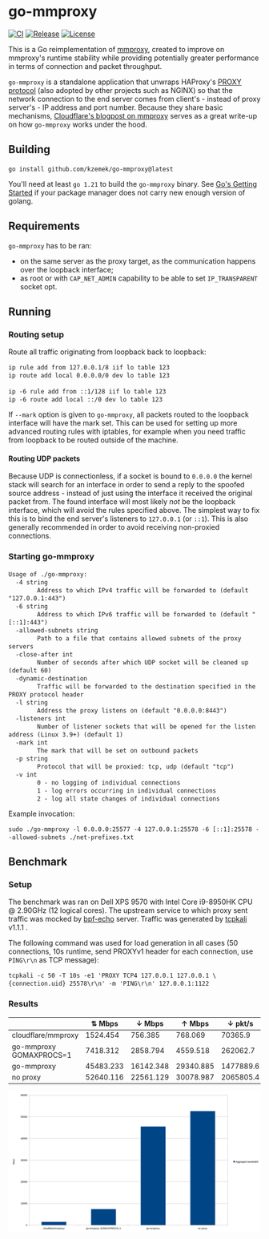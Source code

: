 # go-mmproxy

[![CI](https://github.com/kzemek/go-mmproxy/actions/workflows/test.yml/badge.svg)](https://github.com/kzemek/go-mmproxy/actions/workflows/test.yml)
[![Release](https://img.shields.io/github/v/release/kzemek/go-mmproxy)](https://github.com/kzemek/go-mmproxy/releases/latest)
[![License](https://img.shields.io/github/license/kzemek/go-mmproxy)](https://github.com/kzemek/go-mmproxy/blob/master/LICENSE)

This is a Go reimplementation of [mmproxy](https://github.com/cloudflare/mmproxy), created to improve on mmproxy's runtime stability while providing potentially greater performance in terms of connection and packet throughput.

`go-mmproxy` is a standalone application that unwraps HAProxy's [PROXY protocol](http://www.haproxy.org/download/1.8/doc/proxy-protocol.txt) (also adopted by other projects such as NGINX) so that the network connection to the end server comes from client's - instead of proxy server's - IP address and port number.
Because they share basic mechanisms, [Cloudflare's blogpost on mmproxy](https://blog.cloudflare.com/mmproxy-creative-way-of-preserving-client-ips-in-spectrum/) serves as a great write-up on how `go-mmproxy` works under the hood.

## Building

```shell
go install github.com/kzemek/go-mmproxy@latest
```

You'll need at least `go 1.21` to build the `go-mmproxy` binary.
See [Go's Getting Started](https://golang.org/doc/install) if your package manager does not carry new enough version of golang.

## Requirements

`go-mmproxy` has to be ran:

- on the same server as the proxy target, as the communication happens over the loopback interface;
- as root or with `CAP_NET_ADMIN` capability to be able to set `IP_TRANSPARENT` socket opt.

## Running

### Routing setup

Route all traffic originating from loopback back to loopback:

```shell
ip rule add from 127.0.0.1/8 iif lo table 123
ip route add local 0.0.0.0/0 dev lo table 123

ip -6 rule add from ::1/128 iif lo table 123
ip -6 route add local ::/0 dev lo table 123
```

If `--mark` option is given to `go-mmproxy`, all packets routed to the loopback interface will have the mark set.
This can be used for setting up more advanced routing rules with iptables, for example when you need traffic from loopback to be routed outside of the machine.

#### Routing UDP packets

Because UDP is connectionless, if a socket is bound to `0.0.0.0` the kernel stack will search for an interface in order to send a reply to the spoofed source address - instead of just using the interface it received the original packet from.
The found interface will most likely _not_ be the loopback interface, which will avoid the rules specified above.
The simplest way to fix this is to bind the end server's listeners to `127.0.0.1` (or `::1`).
This is also generally recommended in order to avoid receiving non-proxied connections.

### Starting go-mmproxy

```
Usage of ./go-mmproxy:
  -4 string
    	Address to which IPv4 traffic will be forwarded to (default "127.0.0.1:443")
  -6 string
    	Address to which IPv6 traffic will be forwarded to (default "[::1]:443")
  -allowed-subnets string
    	Path to a file that contains allowed subnets of the proxy servers
  -close-after int
    	Number of seconds after which UDP socket will be cleaned up (default 60)
  -dynamic-destination
        Traffic will be forwarded to the destination specified in the PROXY protocol header
  -l string
    	Address the proxy listens on (default "0.0.0.0:8443")
  -listeners int
    	Number of listener sockets that will be opened for the listen address (Linux 3.9+) (default 1)
  -mark int
    	The mark that will be set on outbound packets
  -p string
    	Protocol that will be proxied: tcp, udp (default "tcp")
  -v int
    	0 - no logging of individual connections
    	1 - log errors occurring in individual connections
    	2 - log all state changes of individual connections
```

Example invocation:

```shell
sudo ./go-mmproxy -l 0.0.0.0:25577 -4 127.0.0.1:25578 -6 [::1]:25578 --allowed-subnets ./net-prefixes.txt
```

## Benchmark

### Setup

The benchmark was ran on Dell XPS 9570 with Intel Core i9-8950HK CPU @ 2.90GHz (12 logical cores). The upstream service to which proxy sent traffic was mocked by [bpf-echo](https://github.com/path-network/bpf-echo) server.
Traffic was generated by [tcpkali](https://github.com/satori-com/tcpkali) v1.1.1 .

The following command was used for load generation in all cases (50 connections, 10s runtime, send PROXYv1 header for each connection, use `PING\r\n` as TCP message):

```
tcpkali -c 50 -T 10s -e1 'PROXY TCP4 127.0.0.1 127.0.0.1 \{connection.uid} 25578\r\n' -m 'PING\r\n' 127.0.0.1:1122
```

### Results

|                         | ⇅ Mbps    | ↓ Mbps    | ↑ Mbps    | ↓ pkt/s   | ↑ pkt/s   |
| ----------------------- | --------- | --------- | --------- | --------- | --------- |
| cloudflare/mmproxy      | 1524.454  | 756.385   | 768.069   | 70365.9   | 65921.9   |
| go-mmproxy GOMAXPROCS=1 | 7418.312  | 2858.794  | 4559.518  | 262062.7  | 391334.6  |
| go-mmproxy              | 45483.233 | 16142.348 | 29340.885 | 1477889.6 | 2518271.5 |
| no proxy                | 52640.116 | 22561.129 | 30078.987 | 2065805.4 | 2581621.3 |

![result barchart](benchmark.png)
